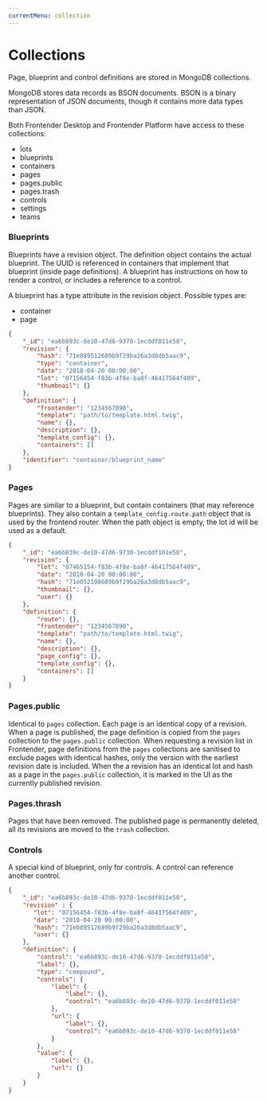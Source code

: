 ```yaml
---
currentMenu: collection
---
```


# Collections
Page, blueprint and control definitions are stored in MongoDB collections.

MongoDB stores data records as BSON documents. BSON is a binary representation of JSON documents, though it contains more data types than JSON.

Both Frontender Desktop and Frontender Platform have access to these collections:
* lots
* blueprints
* containers
* pages
* pages.public
* pages.trash
* controls
* settings
* teams

### Blueprints
Blueprints have a revision object. The definition object contains the actual blueprint. The UUID is referenced in containers that implement that blueprint (inside page definitions). A blueprint has instructions on how to render a control, or includes a reference to a control.

A blueprint has a type attribute in the revision object. Possible types are:
* container
* page

```JSON
{
    "_id": "ea6b893c-de10-47d6-9370-1ecddf011e58",
    "revision": {
        "hash": "71e089512689b9f29ba26a3d8db5aac9",
        "type": "container",
        "date": "2018-04-20 00:00:00",
        "lot": "07156454-f83b-4f8e-ba8f-46417564f409",
        "thumbnail": {}
    },
    "definition": {
        "frontender": "1234567890",
        "template": "path/to/template.html.twig",
        "name": {},
        "description": {},
        "template_config": {},
        "containers": []
    },
    "identifier": "container/blueprint_name"
}
```

### Pages
Pages are similar to a blueprint, but contain containers (that may reference blueprints). They also contain a `template_config.route.path` object that is used by the frontend router. When the path object is empty, the lot id will be used as a default.

```JSON
{
    "_id": "ea6b839c-de10-47d6-9730-1ecddf101e58",
    "revision": {
        "lot": "07465154-f83b-4f8e-ba8f-46417564f409",
        "date": "2018-04-20 00:00:00",
        "hash": "71e052198689b9f29ba26a3d8db5aac9",
        "thumbnail": {},
        "user": {}
    },
    "definition": {
        "route": {},
        "frontender": "1234567890",
        "template": "path/to/template.html.twig",
        "name": {},
        "description": {},
        "page_config": {},
        "template_config": {},
        "containers": []
    }
}
```

### Pages.public
Identical to `pages` collection. Each page is an identical copy of a revision. When a page is published, the page definition is copied from the `pages` collection to the `pages.public` collection. When requesting a revision list in Frontender, page definitions from the `pages` collections are sanitised to exclude pages with identical hashes, only the version with the earliest revision date is included. When the a revision has an identical lot and hash as a page in the `pages.public` collection, it is marked in the UI as the currently published revision.

### Pages.thrash
Pages that have been removed. The published page is permanently deleted, all its revisions are moved to the `trash` collection.

### Controls
A special kind of blueprint, only for controls. A control can reference another control.

```JSON
{
    "_id": "ea6b893c-de10-47d6-9370-1ecddf011e58",
    "revision" : {
       "lot": "07156454-f83b-4f8e-ba8f-46417564f409",
       "date": "2018-04-20 00:00:00",
       "hash": "71e089512689b9f29ba26a3d8db5aac9",
       "user": {}
    },
    "definition": {
        "control": "ea6b893c-de10-47d6-9370-1ecddf011e58",
        "label": {},
        "type": "compound",
        "controls": {
            "label": {
                "label": {},
                "control": "ea6b893c-de10-47d6-9370-1ecddf011e58"
            },
            "url": {
                "label": {},
                "control": "ea6b893c-de10-47d6-9370-1ecddf011e58"
            }
        },
        "value": {
            "label": {},
            "url": {}
        }
    }
}
```
